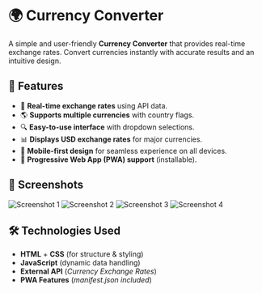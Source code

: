 # 🌍 Currency Converter

A simple and user-friendly **Currency Converter** that provides real-time exchange rates. Convert currencies instantly with accurate results and an intuitive design.

## 🚀 Features

- 🔄 **Real-time exchange rates** using API data.
- 🌎 **Supports multiple currencies** with country flags.
- 🔍 **Easy-to-use interface** with dropdown selections.
- 📊 **Displays USD exchange rates** for major currencies.
- 📱 **Mobile-first design** for seamless experience on all devices.
- 📂 **Progressive Web App (PWA) support** (installable).

## 📸 Screenshots

![Screenshot 1](assets/screenshots/screenshot1.png)
![Screenshot 2](assets/screenshots/screenshot2.png)
![Screenshot 3](assets/screenshots/screenshot3.png)
![Screenshot 4](assets/screenshots/screenshot4.png)

## 🛠️ Technologies Used

- **HTML** + **CSS** (for structure & styling)
- **JavaScript** (dynamic data handling)
- **External API** (_Currency Exchange Rates_)
- **PWA Features** (_manifest.json included_)
